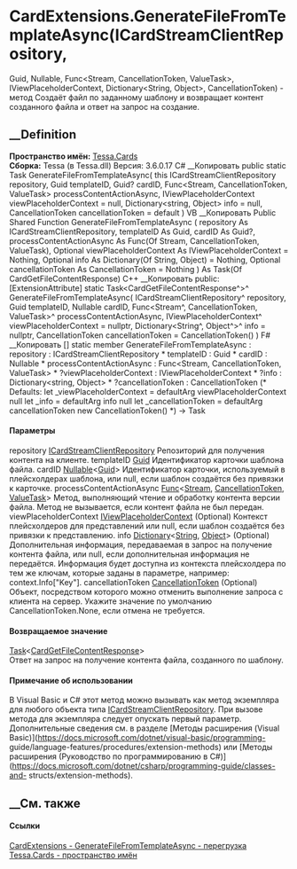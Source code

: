 # CardExtensions.GenerateFileFromTemplateAsync(ICardStreamClientRepository,
Guid, Nullable<Guid>, Func<Stream, CancellationToken, ValueTask>,
IViewPlaceholderContext, Dictionary<String, Object>, CancellationToken) -
метод
Создаёт файл по заданному шаблону и возвращает контент созданного файла и
ответ на запрос на создание.
## __Definition
 **Пространство имён:** [Tessa.Cards](N_Tessa_Cards.htm)  
 **Сборка:** Tessa (в Tessa.dll) Версия: 3.6.0.17
C# __Копировать
     public static Task<CardGetFileContentResponse> GenerateFileFromTemplateAsync(
    	this ICardStreamClientRepository repository,
    	Guid templateID,
    	Guid? cardID,
    	Func<Stream, CancellationToken, ValueTask> processContentActionAsync,
    	IViewPlaceholderContext viewPlaceholderContext = null,
    	Dictionary<string, Object> info = null,
    	CancellationToken cancellationToken = default
    )
VB __Копировать
    <ExtensionAttribute>
    Public Shared Function GenerateFileFromTemplateAsync ( 
    	repository As ICardStreamClientRepository,
    	templateID As Guid,
    	cardID As Guid?,
    	processContentActionAsync As Func(Of Stream, CancellationToken, ValueTask),
    	Optional viewPlaceholderContext As IViewPlaceholderContext = Nothing,
    	Optional info As Dictionary(Of String, Object) = Nothing,
    	Optional cancellationToken As CancellationToken = Nothing
    ) As Task(Of CardGetFileContentResponse)
C++ __Копировать
     public:
    [ExtensionAttribute]
    static Task<CardGetFileContentResponse^>^ GenerateFileFromTemplateAsync(
    	ICardStreamClientRepository^ repository, 
    	Guid templateID, 
    	Nullable<Guid> cardID, 
    	Func<Stream^, CancellationToken, ValueTask>^ processContentActionAsync, 
    	IViewPlaceholderContext^ viewPlaceholderContext = nullptr, 
    	Dictionary<String^, Object^>^ info = nullptr, 
    	CancellationToken cancellationToken = CancellationToken()
    )
F# __Копировать
     [<ExtensionAttribute>]
    static member GenerateFileFromTemplateAsync : 
            repository : ICardStreamClientRepository * 
            templateID : Guid * 
            cardID : Nullable<Guid> * 
            processContentActionAsync : Func<Stream, CancellationToken, ValueTask> * 
            ?viewPlaceholderContext : IViewPlaceholderContext * 
            ?info : Dictionary<string, Object> * 
            ?cancellationToken : CancellationToken 
    (* Defaults:
            let _viewPlaceholderContext = defaultArg viewPlaceholderContext null
            let _info = defaultArg info null
            let _cancellationToken = defaultArg cancellationToken new CancellationToken()
    *)
    -> Task<CardGetFileContentResponse> 
#### Параметры
repository
[ICardStreamClientRepository](T_Tessa_Cards_ICardStreamClientRepository.htm)
    Репозиторий для получения контента на клиенте.
templateID [Guid](https://learn.microsoft.com/dotnet/api/system.guid)
    Идентификатор карточки шаблона файла.
cardID
[Nullable](https://learn.microsoft.com/dotnet/api/system.nullable-1)<[Guid](https://learn.microsoft.com/dotnet/api/system.guid)>
     Идентификатор карточки, используемый в плейсхолдерах шаблона, или null, если шаблон создаётся без привязки к карточке. 
processContentActionAsync
[Func](https://learn.microsoft.com/dotnet/api/system.func-3)<[Stream](https://learn.microsoft.com/dotnet/api/system.io.stream),
[CancellationToken](https://learn.microsoft.com/dotnet/api/system.threading.cancellationtoken),
[ValueTask](https://learn.microsoft.com/dotnet/api/system.threading.tasks.valuetask)>
     Метод, выполняющий чтение и обработку контента версии файла. Метод не вызывается, если контент файла не был передан. 
viewPlaceholderContext
[IViewPlaceholderContext](T_Tessa_Platform_Placeholders_IViewPlaceholderContext.htm)
(Optional)
     Контекст плейсхолдеров для представлений или null, если шаблон создаётся без привязки к представлению. 
info
[Dictionary](https://learn.microsoft.com/dotnet/api/system.collections.generic.dictionary-2)<[String](https://learn.microsoft.com/dotnet/api/system.string),
[Object](https://learn.microsoft.com/dotnet/api/system.object)> (Optional)
     Дополнительная информация, передаваемая в запрос на получение контента файла, или null, если дополнительная информация не передаётся. Информация будет доступна из контекста плейсхолдера по тем же ключам, которые заданы в параметре, например: context.Info["Key"]. 
cancellationToken
[CancellationToken](https://learn.microsoft.com/dotnet/api/system.threading.cancellationtoken)
(Optional)
     Объект, посредством которого можно отменить выполнение запроса с клиента на сервер. Укажите значение по умолчанию CancellationToken.None, если отмена не требуется. 
#### Возвращаемое значение
[Task](https://learn.microsoft.com/dotnet/api/system.threading.tasks.task-1)<[CardGetFileContentResponse](T_Tessa_Cards_CardGetFileContentResponse.htm)>  
Ответ на запрос на получение контента файла, созданного по шаблону.
#### Примечание об использовании
В Visual Basic и C# этот метод можно вызывать как метод экземпляра для любого
объекта типа
[ICardStreamClientRepository](T_Tessa_Cards_ICardStreamClientRepository.htm).
При вызове метода для экземпляра следует опускать первый параметр.
Дополнительные сведения см. в разделе [Методы расширения (Visual
Basic)](https://docs.microsoft.com/dotnet/visual-basic/programming-
guide/language-features/procedures/extension-methods) или [Методы расширения
(Руководство по программированию в
C#)](https://docs.microsoft.com/dotnet/csharp/programming-guide/classes-and-
structs/extension-methods).
##  __См. также
#### Ссылки
[CardExtensions - ](T_Tessa_Cards_CardExtensions.htm)
[GenerateFileFromTemplateAsync -
перегрузка](Overload_Tessa_Cards_CardExtensions_GenerateFileFromTemplateAsync.htm)
[Tessa.Cards - пространство имён](N_Tessa_Cards.htm)
